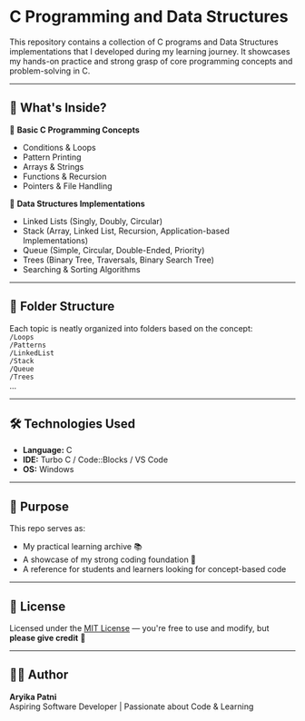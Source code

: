 # C Programming and Data Structures

This repository contains a collection of C programs and Data Structures implementations that I developed during my learning journey. It showcases my hands-on practice and strong grasp of core programming concepts and problem-solving in C.

---

## 📁 What's Inside?

🔹 **Basic C Programming Concepts**   
- Conditions & Loops  
- Pattern Printing  
- Arrays & Strings  
- Functions & Recursion  
- Pointers & File Handling

🔹 **Data Structures Implementations**  
- Linked Lists (Singly, Doubly, Circular)  
- Stack (Array, Linked List, Recursion, Application-based Implementations)  
- Queue (Simple, Circular, Double-Ended, Priority)  
- Trees (Binary Tree, Traversals, Binary Search Tree)  
- Searching & Sorting Algorithms

---

## 📂 Folder Structure

Each topic is neatly organized into folders based on the concept:  
`/Loops`  
`/Patterns`  
`/LinkedList`  
`/Stack`  
`/Queue`  
`/Trees`  
...

---

## 🛠️ Technologies Used

- **Language:** C  
- **IDE:** Turbo C / Code::Blocks / VS Code  
- **OS:** Windows

---

## 📌 Purpose

This repo serves as:  
- My practical learning archive 📚  
- A showcase of my strong coding foundation 💪  
- A reference for students and learners looking for concept-based code

---

## 📜 License

Licensed under the [MIT License](LICENSE) — you're free to use and modify, but **please give credit** 🙏

---

## 🙋‍♀️ Author

**Aryika Patni**  
Aspiring Software Developer | Passionate about Code & Learning
